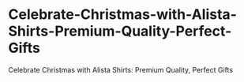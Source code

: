 # Celebrate-Christmas-with-Alista-Shirts-Premium-Quality-Perfect-Gifts
Celebrate Christmas with Alista Shirts: Premium Quality, Perfect Gifts
